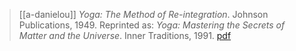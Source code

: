 > [[a-danielou]] *Yoga: The Method of Re-integration*. Johnson Publications, 1949. Reprinted as: *Yoga: Mastering the Secrets of Matter and the Universe*. Inner Traditions, 1991. [pdf](a-danielou1949.pdf)